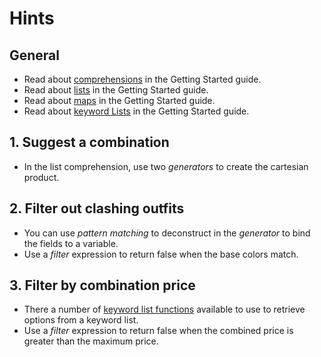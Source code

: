 # Hints

## General

- Read about [comprehensions][elixir-comprehensions] in the Getting Started guide.
- Read about [lists][elixir-lists] in the Getting Started guide.
- Read about [maps][elixir-maps] in the Getting Started guide.
- Read about [keyword Lists][elixir-kwlists] in the Getting Started guide.

## 1. Suggest a combination

- In the list comprehension, use two _generators_ to create the cartesian product.

## 2. Filter out clashing outfits

- You can use _pattern matching_ to deconstruct in the _generator_ to bind the fields to a variable.
- Use a _filter_ expression to return false when the base colors match.

## 3. Filter by combination price

- There a number of [keyword list functions][kw-module] available to use to retrieve options from a keyword list.
- Use a _filter_ expression to return false when the combined price is greater than the maximum price.

[elixir-lists]: https://hexdocs.pm/elixir/lists-and-tuples.html#linked-lists
[elixir-maps]: https://hexdocs.pm/elixir/keywords-and-maps.html#maps-as-key-value-pairs
[elixir-kwlists]: https://hexdocs.pm/elixir/keywords-and-maps.html#keyword-lists
[elixir-comprehensions]: https://hexdocs.pm/elixir/comprehensions.html
[kw-module]: https://hexdocs.pm/elixir/Keyword.html
